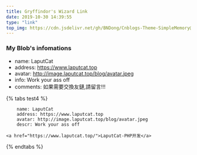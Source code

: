 ```yaml
---
title: Gryffindor's Wizard Link
date: 2019-10-30 14:39:55
type: "link"
top_img: https://cdn.jsdelivr.net/gh/BNDong/Cnblogs-Theme-SimpleMemory@master/img/webp/nothome_top_bg.webp
---
```


### My Blob's infomations
- name: LaputCat
- address: https://www.laputcat.top
- avatar: http://image.laputcat.top/blog/avatar.jpeg
- info: Work your ass off
- comments: 如果需要交換友鏈,請留言!!!

{% tabs test4 %}
<!-- tab Butterfly主题 -->
```
    name: LaputCat
    address: https://www.laputcat.top
    avatar: http://image.laputcat.top/blog/avatar.jpeg
    descr: Work your ass off
```
<!-- endtab -->

<!-- tab Html -->
```
<a href="https://www.laputcat.top/">LaputCat-PHP开发</a>
```
<!-- endtab -->
{% endtabs %}
